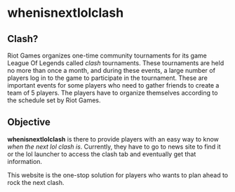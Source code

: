 # whenisnextlolclash

## Clash?
Riot Games organizes one-time community tournaments for its game League Of Legends called *clash* tournaments. These tournaments are held no more than once a month, and during these events, a large number of players log in to the game to participate in the tournament. These are important events for some players who need to gather friends to create a team of 5 players. The players have to organize themselves according to the schedule set by Riot Games.


## Objective
**whenisnextlolclash** is there to provide players with an easy way to know *when the next lol clash is*.
Currently, they have to go to news site to find it or the lol launcher to access the clash tab and eventually get that information.

This website is the one-stop solution for players who wants to plan ahead to rock the next clash.
